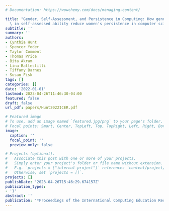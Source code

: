```yaml
---
# Documentation: https://wowchemy.com/docs/managing-content/

title: "Gender, Self-Assessment, and Persistence in Computing: How gender differences\
  \ in self-assessed ability reduce women's persistence in computer science"
subtitle: ''
summary: ''
authors:
- Cynthia Hunt
- Spencer Yoder
- Taylor Comment
- Thomas Price
- Bita Akram
- Lina Battestilli
- Tiffany Barnes
- Susan Fisk
tags: []
categories: []
date: '2022-01-01'
lastmod: 2023-04-26T11:46:30-04:00
featured: false
draft: false
url_pdf: papers/Hunt2022ICER.pdf

# Featured image
# To use, add an image named `featured.jpg/png` to your page's folder.
# Focal points: Smart, Center, TopLeft, Top, TopRight, Left, Right, BottomLeft, Bottom, BottomRight.
image:
  caption: ''
  focal_point: ''
  preview_only: false

# Projects (optional).
#   Associate this post with one or more of your projects.
#   Simply enter your project's folder or file name without extension.
#   E.g. `projects = ["internal-project"]` references `content/project/deep-learning/index.md`.
#   Otherwise, set `projects = []`.
projects: []
publishDate: '2023-04-26T15:46:29.674157Z'
publication_types:
- '1'
abstract: ''
publication: '*Proceedings of the International Computing Education Research Conference*'
---
```

